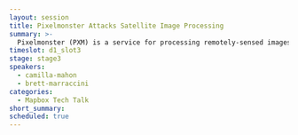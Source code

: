 ```yaml
---
layout: session
title: Pixelmonster Attacks Satellite Image Processing
summary: >-
  Pixelmonster (PXM) is a service for processing remotely-sensed images and rendering them to maps. Stories of how to build an imagery processing pipeline at scale in the cloud with API that enables Satellite, Aerial and Drone imagery providers to manage and distribute their imagery at scale.
timeslot: d1_slot3
stage: stage3
speakers:
  - camilla-mahon
  - brett-marraccini
categories:
  - Mapbox Tech Talk
short_summary: 
scheduled: true
---
```

